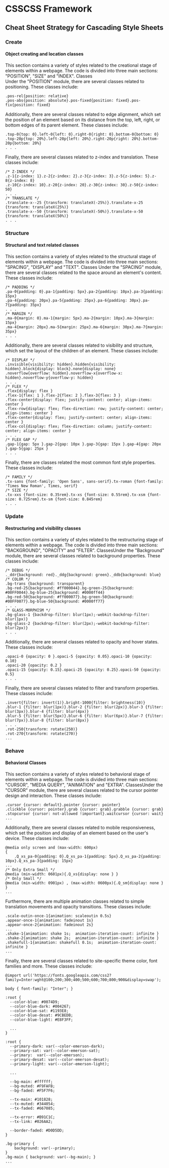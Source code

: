 # CSSCSS Framework
## Cheat Sheet Strategy for Cascading Style Sheets



### Create
#### Object creating and location classes
This section contains a variety of styles related to the creational stage of elements within a webpage. The code is divided into three main sections: "POSITION", "SIZE" and "INDEX".
Classes    
Under the "POSITION" module, there are several classes related to positioning. These classes include:
```
.pos-rel{position: relative}
.pos-abs{position: absolute}.pos-fixed{position: fixed}.pos-fix{position: fixed}
```
Additionally, there are several classes related to edge alignment, which set the position of an element based on its distance from the top, left, right, or bottom edges of its parent element. These classes include:
```
.top-0{top: 0}.left-0{left: 0}.right-0{right: 0}.bottom-0{bottom: 0}
.top-20p{top: 20%}.left-20p{left: 20%}.right-20p{right: 20%}.bottom-20p{bottom: 20%}
. . .
```
Finally, there are several classes related to z-index and translation. These classes include:
```
/* Z-INDEX */
.z-1{z-index: 1}.z-2{z-index: 2}.z-3{z-index: 3}.z-5{z-index: 5}.z-8{z-index: 8}
.z-10{z-index: 10}.z-20{z-index: 20}.z-30{z-index: 30}.z-50{z-index: 50}
. . .
/* TRANSLATE */
.translate-x--25 {transform: translateX(-25%)}.translate-x-25 {transform: translateX(25%)}
.translate-x--50 {transform: translateX(-50%)}.translate-x-50 {transform: translateX(50%)}
. . .
```



### Structure
#### Structural and text related classes
This section contains a variety of styles related to the structural stage of elements within a webpage. The code is divided into three main sections: "SPACING", "DISPLAY" and "TEXT".
Classes​
Under the "SPACING" module, there are several classes related to the space around an element's content. These classes include:
```
/* PADDING */
.pa-0{padding: 0}.pa-1{padding: 5px}.pa-2{padding: 10px}.pa-3{padding: 15px}
.pa-4{padding: 20px}.pa-5{padding: 25px}.pa-6{padding: 30px}.pa-7{padding: 35px}
. . .
/* MARGIN */
.ma-0{margin: 0}.ma-1{margin: 5px}.ma-2{margin: 10px}.ma-3{margin: 15px}
.ma-4{margin: 20px}.ma-5{margin: 25px}.ma-6{margin: 30px}.ma-7{margin: 35px}
. . .
```
Additionally, there are several classes related to visibility and structure, which set the layout of the children of an element. These classes include:
```
/* DISPLAY */
.invisible{visibility: hidden}.hidden{visibility: hidden}.block{display: block}.none{display: none}
.noverflow{overflow: hidden}.noverflow-x{overflow-x: hidden}.noverflow-y{overflow-y: hidden}
. . .
/* FLEX */
.flex{display: flex }
.flex-1{flex: 1 }.flex-2{flex: 2 }.flex-3{flex: 3 }
.flex-center{display: flex; justify-content: center; align-items: center }
.flex-row{display: flex; flex-direction: row; justify-content: center; align-items: center }
.flex-center{display: flex; justify-content: center; align-items: center }
.flex-col{display: flex; flex-direction: column; justify-content: center; align-items: center }
. . .
/* FLEX GAP */
.gap-1{gap: 5px }.gap-2{gap: 10px }.gap-3{gap: 15px }.gap-4{gap: 20px }.gap-5{gap: 25px }
. . .
```
Finally, there are classes related the most common font style properties. These classes include:
```
/* FAMILY */
.tx-sans {font-family: 'Open Sans', sans-serif}.tx-roman {font-family: 'Times New Roman', Times, serif}
/* SIZE */
.tx-xxs {font-size: 0.35rem}.tx-xs {font-size: 0.55rem}.tx-xsm {font-size: 0.725rem}.tx-sm {font-size: 0.845rem}
. . .
```



### Update
#### Restructuring and visibility classes
This section contains a variety of styles related to the restructuring stage of elements within a webpage. The code is divided into three main sections: "BACKGROUND", "OPACITY" and "FILTER".
Classes​
Under the "Background" module, there are several classes related to background properties. These classes include:
```
/* DEBUG */
._ddr{background: red}._ddg{background: green}._ddb{background: blue}
/* COLOR */
.bg-trans {background: transparent}
.bg-red-25{background: #ff000044}.bg-green-25{background: #00FF0044}.bg-blue-25{background: #0000ff44}
.bg-red-50{background: #ff000077}.bg-green-50{background: #00FF0077}.bg-blue-50{background: #0000ff77}
. . .
/* GLASS-MORPHISM */
.bg-glass-1 {backdrop-filter: blur(1px);-webkit-backdrop-filter: blur(1px)}
.bg-glass-2 {backdrop-filter: blur(2px);-webkit-backdrop-filter: blur(2px)}
. . .
```
Additionally, there are several classes related to opacity and hover states. These classes include:
```
.opaci-0 {opacity: 0 }.opaci-5 {opacity: 0.05}.opaci-10 {opacity: 0.10}
.opaci-20 {opacity: 0.2 }
.opaci-15 {opacity: 0.15}.opaci-25 {opacity: 0.25}.opaci-50 {opacity: 0.5}
. . .
```
Finally, there are several classes related to filter and transform properties. These classes include:
```
.invert{filter: invert(1)}.bright-1000{filter: brightness(10)}
.blur-1 {filter: blur(1px)}.blur-2 {filter: blur(2px)}.blur-3 {filter: blur(3px)}.blur-4 {filter: blur(4px)}
.blur-5 {filter: blur(5px)}.blur-6 {filter: blur(6px)}.blur-7 {filter: blur(7px)}.blur-8 {filter: blur(8px)}
. . .
.rot-250{transform: rotate(250)}
.rot-270{transform: rotate(270)}
...
```



### Behave
#### Behavioral Classes
This section contains a variety of styles related to behavioral stage of elements within a webpage. The code is divided into three main sections: "CURSOR", "MEDIA QUERY", "ANIMATION" and "EXTRA".
Classes​
Under the "CURSOR" module, there are several classes related to the cursor pointer design and interaction. These classes include:
```
.cursor {cursor: default}.pointer {cursor: pointer}
.clickble {cursor: pointer}.grab {cursor: grab}.grabble {cursor: grab}
.stopcursor {cursor: not-allowed !important}.waitcursor {cursor: wait}
...
```
Additionally, there are several classes related to mobile responsiveness, which set the position and display of an element based on the user's device. These classes include:
```
@media only screen and (max-width: 600px)
{
	.Q_xs_pa-0{padding: 0}.Q_xs_pa-1{padding: 5px}.Q_xs_pa-2{padding: 10px}.Q_xs_pa-3{padding: 15px}
...
/* Only Extra Small */
@media (min-width: 0601px){.Q_xs{display: none } }
/* Only Small */
@media (min-width: 0901px) , (max-width: 0600px){.Q_sm{display: none } }
...
```
Furthermore, there are multiple animation classes related to simple translation movements and opacity transitions. These classes include:
```
.scale-outin-once-1{animation: scaleoutin 0.5s}
.appear-once-1{animation: fadeinout 1s}
.appear-once-2{animation: fadeinout 2s}
...
.shake-1{animation: shake 1s;  animation-iteration-count: infinite }
.shake-2{animation: shake 2s;  animation-iteration-count: infinite }
.shakefull-1{animation: shakefull 0.1s;  animation-iteration-count: infinite }
...
```
Finally, there are several classes related to site-specific theme color, font families and more. These classes include:
```
@import url('https://fonts.googleapis.com/css2?family=Inter:wght@100;200;300;400;500;600;700;800;900&display=swap');
​
body { font-family: "Inter"; }
​
:root {
  --color-blue: #0074D9;
  --color-blue-dark: #004267;
  --color-blue-sat: #1193E8;
  --color-blue-desat: #9CBEDB;
  --color-blue-light: #E8F3FF;
  
  ...
}​
​
:root {  
  --primary-dark: var(--color-emerson-dark);
  --primary-sat: var(--color-emerson-sat);
  --primary:  var(--color-emerson);
  --primary-desat: var(--color-emerson-desat);
  --primary-light: var(--color-emerson-light);
  
  ...
  
  --bg-main: #ffffff;
  --bg-muted: #F9FAFB;
  --bg-faded: #F5F7F6;
​
  --tx-main: #101828;
  --tx-muted: #344054;
  --tx-faded: #667085;
​
  --tx-error: #B91C1C;
  --tx-link: #026AA2;
​
  --border-faded: #D0D5DD;
}
​
.bg-primary {
	background: var(--primary);
}
.bg-main { background: var(--bg-main); }
...
```